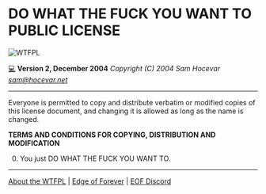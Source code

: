 # DO WHAT THE FUCK YOU WANT TO PUBLIC LICENSE

![WTFPL][1]

[💻](https://wtfpl2.com) **Version 2, December 2004**  *Copyright (C) 2004 Sam Hocevar <sam@hocevar.net>*

---

Everyone is permitted to copy and distribute verbatim or modified 
copies of this license document, and changing it is allowed as long 
as the name is changed. 

**TERMS AND CONDITIONS FOR COPYING, DISTRIBUTION AND MODIFICATION**

  0. You just DO WHAT THE FUCK YOU WANT TO.

---
[About the WTFPL][2] | [Edge of Forever][3] | [EOF Discord][4]


[1]: https://www.davedorm.com/wtfpl/wtfpl-badge-1.png
[2]: https://en.wikipedia.org/wiki/WTFPL
[3]: https://cfx.re/join/q8gz7z
[4]: https://discord.gg/Yt9HdGWdSY